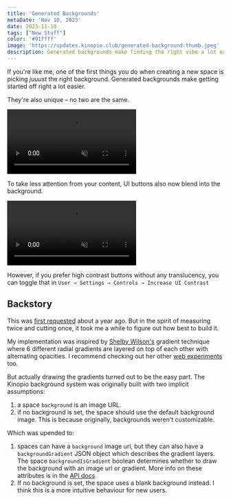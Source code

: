 ```yaml
---
title: 'Generated Backgrounds'
metaDate: 'Nov 10, 2023'
date: 2023-11-10
tags: ["New Stuff"]
color: '#91ffff'
image: 'https://updates.kinopio.club/generated-background-thumb.jpeg'
description: Generated backgrounds make finding the right vibe a lot easier
---
```



If you're like me, one of the first things you do when creating a new space is picking *juuust* the right background. Generated backgrounds make getting started off right a lot easier.

They're also unique – no two are the same.

<p>
<video class="wide" autoplay loop muted playsinline>
  <source src="https://updates.kinopio.club/generated-backgrounds.mp4">
</video>
</p>

To take less attention from your content, UI buttons also now blend into the background.

<p>
<video class="wide" autoplay loop muted playsinline>
  <source src="https://updates.kinopio.club/translucent-ui-buttons.mp4">
</video>
</p>

However, if you prefer high contrast buttons without any translucency, you can toggle that in `User → Settings → Controls → Increase UI Contrast`

## Backstory

This was [first requested](https://club.kinopio.club/t/generated-backgrounds/806) about a year ago. But in the spirit of measuring twice and cutting once, it took me a while to figure out how best to build it.

My implementation was inspired by [Shelby Wilson's](https://shelby.cool/#/gradients) gradient technique where 6 different radial gradients are layered on top of each other with alternating opacities. I recommend checking out her other [web experiments](https://shelby.cool/#) too.

But actually drawing the gradients turned out to be the easy part. The Kinopio background system was originally built with two implicit assumptions:

1. a space `background` is an image URL.
2. if no background is set, the space should use the default background image. This is because originally, backgrounds weren't customizable.

Which was upended to:

1. spaces can have a `background` image url, but they can also have a `backgroundGradient` JSON object which describes the gradient layers. The space `backgroundIsGradient` boolean determines whether to draw the background with an image url or gradient. More info on these attributes is in the [API docs](https://help.kinopio.club/api/)
2. If no background is set, the space uses a blank background instead. I think this is a more intuitive behaviour for new users.
